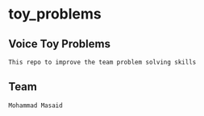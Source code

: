 # toy_problems

## Voice Toy Problems
`
  This repo to improve the team problem solving skills
`

## Team
`
  Mohammad Masaid
`
